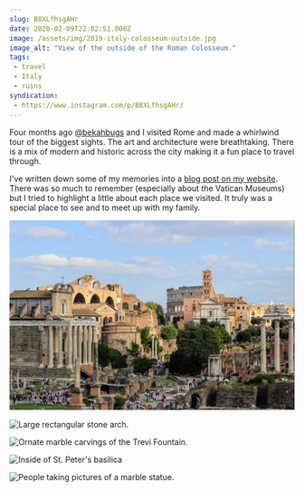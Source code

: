 ```yaml
---
slug: B8XLfhsgAHr
date: 2020-02-09T22:02:51.000Z
image: /assets/img/2019-italy-colosseum-outside.jpg
image_alt: "View of the outside of the Roman Colosseum."
tags:
 - travel
 - Italy
 - ruins
syndication:
 - https://www.instagram.com/p/B8XLfhsgAHr/
---
```


Four months ago [@bekahbugs](https://www.instagram.com/bekahbugs/) and I visited Rome and made a whirlwind tour of the biggest sights. The art and architecture were breathtaking. There is a mix of modern and historic across the city making it a fun place to travel through.

I've written down some of my memories into a [blog post on my website](http://localhost:8080/blog/2020/02/06/rome-is-a-work-of-art/). There was so much to remember (especially about the Vatican Museums) but I tried to highlight a little about each place we visited. It truly was a special place to see and to meet up with my family.

![Ruins of large stone buildings lining what once was a street.](/assets/img/instagram_83963404_117470156370333_4565147720956038148_n_17881103533514502.jpg)

![Large rectangular stone arch.](/assets/img/2019-italy-arch-of-constantine.jpg)

![Ornate marble carvings of the Trevi Fountain.](/assets/img/2019-italy-trevi-fountain-day.jpg)

![Inside of St. Peter's basilica](/assets/img/2019-italy-st-peters-basilica.jpg)

![People taking pictures of a marble statue.](/assets/img/2019-italy-laocoon-and-his-sons-statue.jpg)
